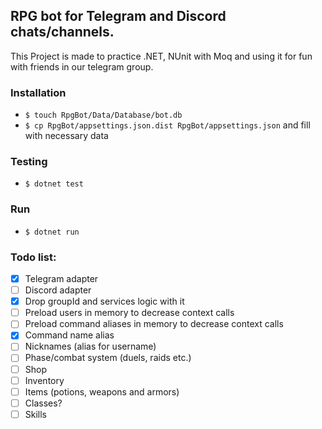 ﻿## RPG bot for Telegram and Discord chats/channels.

This Project is made to practice .NET, NUnit with Moq and using it for fun with friends in our telegram group.

### Installation
- `$ touch RpgBot/Data/Database/bot.db`
- `$ cp RpgBot/appsettings.json.dist RpgBot/appsettings.json` and fill with necessary data

### Testing
- `$ dotnet test`

### Run
- `$ dotnet run`

### Todo list:
- [x] Telegram adapter
- [ ] Discord adapter
- [x] Drop groupId and services logic with it   
- [ ] Preload users in memory to decrease context calls
- [ ] Preload command aliases in memory to decrease context calls 
- [x] Command name alias
- [ ] Nicknames (alias for username)  
- [ ] Phase/combat system (duels, raids etc.)
- [ ] Shop 
- [ ] Inventory
- [ ] Items (potions, weapons and armors)
- [ ] Classes?
- [ ] Skills